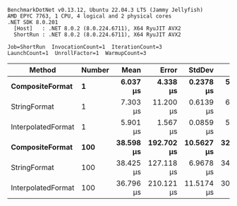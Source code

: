 ```

BenchmarkDotNet v0.13.12, Ubuntu 22.04.3 LTS (Jammy Jellyfish)
AMD EPYC 7763, 1 CPU, 4 logical and 2 physical cores
.NET SDK 8.0.201
  [Host]   : .NET 8.0.2 (8.0.224.6711), X64 RyuJIT AVX2
  ShortRun : .NET 8.0.2 (8.0.224.6711), X64 RyuJIT AVX2

Job=ShortRun  InvocationCount=1  IterationCount=3  
LaunchCount=1  UnrollFactor=1  WarmupCount=3  

```
| Method             | Number | Mean      | Error      | StdDev     | Min       | Max       | Allocated |
|------------------- |------- |----------:|-----------:|-----------:|----------:|----------:|----------:|
| **CompositeFormat**    | **1**      |  **6.037 μs** |   **4.338 μs** |  **0.2378 μs** |  **5.881 μs** |  **6.311 μs** |     **872 B** |
| StringFormat       | 1      |  7.303 μs |  11.200 μs |  0.6139 μs |  6.622 μs |  7.814 μs |     896 B |
| InterpolatedFormat | 1      |  5.901 μs |   1.567 μs |  0.0859 μs |  5.820 μs |  5.991 μs |     872 B |
| **CompositeFormat**    | **100**    | **38.598 μs** | **192.702 μs** | **10.5627 μs** | **32.470 μs** | **50.795 μs** |   **14336 B** |
| StringFormat       | 100    | 38.425 μs | 127.118 μs |  6.9678 μs | 34.184 μs | 46.467 μs |   16736 B |
| InterpolatedFormat | 100    | 36.796 μs | 210.121 μs | 11.5174 μs | 30.016 μs | 50.094 μs |   14336 B |
